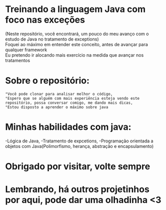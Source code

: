 # Treinando a linguagem Java com foco nas exceções
 (Neste repositório, você encontrará, um pouco do meu avanço com o estudo de Java no tratamento de exceptions)
 <br>
 Foquei ao máximo em entender este conceito, antes de avançar para qualquer framework
 <br>
 Eu pretendo ir alocando mais exercício na medida que avançar nos tratamentos

# Sobre o repositório:
    °Você pode clonar para analisar melhor o código,
    °Espero que se alguém com mais experiência esteja vendo este repositório, possa conversar comigo, me dando mais dicas,
    °Estou disposto a aprender o máximo sobre java
    
# Minhas habilidades com java:
  -Lógica de Java,
  -Tratamento de expcetions,
  -Programação orientada a objetos com Java(Polimorfismo, herança, abstração e encapsulamento)

# Obrigado por visitar, volte sempre

# Lembrando, há outros projetinhos por aqui, pode dar uma olhadinha <3 